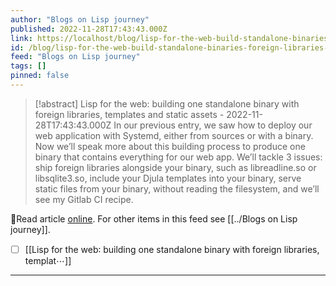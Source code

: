 ```yaml
---
author: "Blogs on Lisp journey"
published: 2022-11-28T17:43:43.000Z
link: https://localhost/blog/lisp-for-the-web-build-standalone-binaries-foreign-libraries-templates-static-assets/
id: /blog/lisp-for-the-web-build-standalone-binaries-foreign-libraries-templates-static-assets/
feed: "Blogs on Lisp journey"
tags: []
pinned: false
---
```

> [!abstract] Lisp for the web: building one standalone binary with foreign libraries, templates and static assets - 2022-11-28T17:43:43.000Z
> In our previous entry, we saw how to deploy our web application with Systemd, either from sources or with a binary. Now we’ll speak more about this building process to produce one binary that contains everything for our web app. We’ll tackle 3 issues: ship foreign libraries alongside your binary, such as libreadline.so or libsqlite3.so, include your Djula templates into your binary, serve static files from your binary, without reading the filesystem, and we’ll see my Gitlab CI recipe.

🔗Read article [online](https://localhost/blog/lisp-for-the-web-build-standalone-binaries-foreign-libraries-templates-static-assets/). For other items in this feed see [[../Blogs on Lisp journey]].

- [ ] [[Lisp for the web꞉ building one standalone binary with foreign libraries, templat⋯]]
- - -

